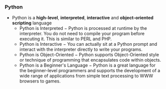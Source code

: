 ### Python 

* Python is a **high-level**, **interpreted**, **interactive** and **object-oriented scripting** language
  * Python is Interpreted − Python is processed at runtime by the interpreter. You do not need to compile your program before executing it. This is similar to PERL and PHP.
  * Python is Interactive − You can actually sit at a Python prompt and interact with the interpreter directly to write your programs.
  * Python is Object-Oriented − Python supports Object-Oriented style or technique of programming that encapsulates code within objects.
  * Python is a Beginner's Language − Python is a great language for the beginner-level programmers and supports the development of a wide range of applications from simple text processing to WWW browsers to games.
